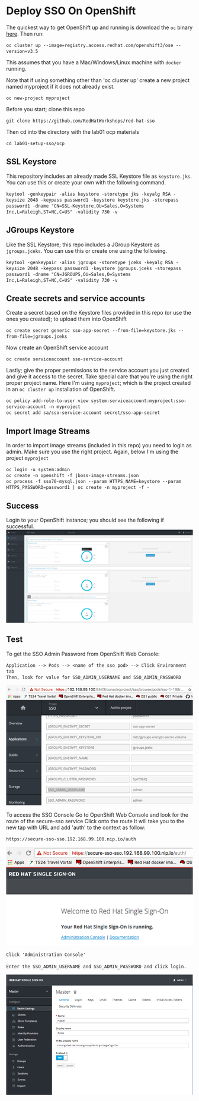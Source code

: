 # Deploy SSO On OpenShift

The quickest way to get OpenShift up and running is download the `oc` binary [here](https://github.com/openshift/origin/releases). Then run:

```
oc cluster up --image=registry.access.redhat.com/openshift3/ose --version=v3.5
```

This assumes that you have a Mac/Windows/Linux machine with `docker` running.

Note that if using something other than 'oc cluster up' create a new project named myproject if it does not already exist.

```
oc new-project myproject
```

Before you start; clone this repo

```
git clone https://github.com/RedHatWorkshops/red-hat-sso
```

Then cd into the directory with the lab01 ocp materials

```
cd lab01-setup-sso/ocp
```

## SSL Keystore

This repository includes an already made SSL Keystore file as `keystore.jks`. You can use this or create your own with the following command.

```
keytool -genkeypair -alias keystore -storetype jks -keyalg RSA -keysize 2048 -keypass password1 -keystore keystore.jks -storepass password1 -dname "CN=SSL-Keystore,OU=Sales,O=Systems Inc,L=Raleigh,ST=NC,C=US" -validity 730 -v
```

## JGroups Keystore

Like the SSL Keystore; this repo includes a JGroup Keystore as `jgroups.jceks`. You can use this or create one using the following.

```
keytool -genkeypair -alias jgroups -storetype jceks -keyalg RSA -keysize 2048 -keypass password1 -keystore jgroups.jceks -storepass password1 -dname "CN=JGROUPS,OU=Sales,O=Systems Inc,L=Raleigh,ST=NC,C=US" -validity 730 -v
```

## Create secrets and service accounts

Create a secret based on the Keystore files provided in this repo (or use the ones you created); to upload them into OpenShift

```
oc create secret generic sso-app-secret --from-file=keystore.jks --from-file=jgroups.jceks
```

Now create an OpenShift service account

```
oc create serviceaccount sso-service-account
```

Lastly; give the proper permissions to the service account you just created and give it access to the secret. Take special care that you're using the right proper project name. Here I'm using `myproject`; which is the project created in an `oc cluster up` installation of OpenShift.

```
oc policy add-role-to-user view system:serviceaccount:myproject:sso-service-account -n myproject
oc secret add sa/sso-service-account secret/sso-app-secret
```

## Import Image Streams

In order to import image streams (included in this repo) you need to login as admin. Make sure you use the right project. Again, below I'm using the project `myproject`

```
oc login -u system:admin
oc create -n openshift -f jboss-image-streams.json
oc process -f sso70-mysql.json --param HTTPS_NAME=keystore --param HTTPS_PASSWORD=password1 | oc create -n myproject -f -
```

## Success

Login to your OpenShift instance; you should see the following if successful.
![sso-ocp-install-success](images/sso-ocp-install-success.png)

## Test 
To get the SSO Admin Password from OpenShift Web Console:

```
Application --> Pods --> <name of the sso pod> --> Click Environment tab
Then, look for value for SSO_ADMIN_USERNAME and SSO_ADMIN_PASSWORD
```
![sso-ocp-install-success](images/sso-ocp-admin-login.png)

To access the SSO Console
Go to OpenShift Web Console and look for the route of the secure-sso service
Click onto the route 
It will take you to the new tap with URL and add 'auth' to the context as follow:

```
https://secure-sso-sso.192.168.99.100.nip.io/auth
```
![sso-ocp-install-success](images/sso-ocp-sso-console.png)


```
Click 'Administration Console'

Enter the SSO_ADMIN_USERNAME and SSO_ADMIN_PASSWORD and click login.
```


![sso-ocp-install-success](images/sso-ocp-sso-admin-console.png)
